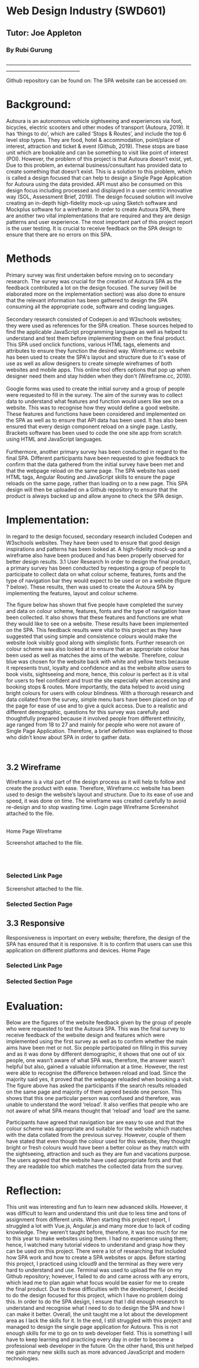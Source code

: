 <h1>  Web Design Industry (SWD601)</h1>
<h2>Tutor: Joe Appleton</h2>
<h3>By Rubi Gurung</h3>
_____________________________________________________________________________________________________________

<br>


Github repository can be found on: The SPA website can be accessed on:


<h1>Background:</h1>
Autoura is an autonomous vehicle sightseeing and experiences via foot, bicycles, electric scooters and other modes of transport (Autoura, 2019). It has ‘things to do’, which are called ‘Stops & Routes’, and include the top 6 level stop types. They are food, hotel & accommodation, point/place of interest, attraction and ticket & event (Github, 2019). These stops are base unit which are bookable and can be something to visit like point of interest (POI). However, the problem of this project is that Autoura doesn’t exist, yet. Due to this problem, an external business/consultant has provided data to create something that doesn’t exist. This is a solution to this problem, which is called a design focused that can help to design a Single Page Application for Autoura using the data provided. API must also be consumed on this design focus including processed and displayed in a user centric innovative way (SOL, Assessment Brief, 2019).
The design focused solution will involve creating an in-depth high-fidelity mock-up using Sketch software and Mockplus software for a wireframe. In order to create Autoura SPA, there are another two vital implementations that are required and they are design patterns and user experience. The most important part of this project report is the user testing. It is crucial to receive feedback on the SPA design to ensure that there are no errors on this SPA.
   
 <h1>Methods</h1>
Primary survey was first undertaken before moving on to secondary research. The survey was crucial for the creation of Autoura SPA as the feedback contributed a lot on the design focused. The survey (will be elaborated more on the implementation section) was also done to ensure that the relevant information has been gathered to design the SPA consuming all the appropriate code, software and coding languages. 
<br>
<br>
Secondary research consisted of Codepen.io and W3schools websites; they were used as references for the SPA creation. These sources helped to find the applicable JavaScript programming language as well as helped to understand and test them before implementing them on the final product. This SPA used onclick functions, various HTML tags, elements and attributes to ensure they function the desired way.
Wireframe.cc website has been used to create the SPA's layout and structure due to it's ease of use as well as allow designers to create simeple wireframes of both websites and mobile apps. This online tool offers options that pop up when designer need them and stay hidden when they don't (Wireframe.cc, 2019).

<br>
<br>
Google forms was used to create the initial survey and a group of people were requested to fill in the survey. The aim of the survey was to collect data to understand what features and function would users like see on a website. This was to recognise how they would define a good website. These features and functions have been considered and implemented on the SPA as well as to ensure that API data has been used. It has also been ensured that every design component reload on a single page. Lastly, Brackets software has been used to code the one site app from scratch using HTML and JavaScript languages. 
<br>
<br>
Furthermore, another primary survey has been conducted in regard to the final SPA. Different participants have been requested to give feedback to confirm that the data gathered from the initial survey have been met and that the webpage reload on the same page.
The SPA website has used HTML tags, Angular Routing and JavaScript skills to ensure the page reloads on the same page, rather than loading on to a new page. This SPA design will then be uploaded on a Github repository to ensure that the product is always backed up and allow anyone to check the SPA design.



<h1> Implementation:</h1>
In regard to the design focused, secondary research included Codepen and W3schools websites. They have been used to ensure that good design inspirations and patterns has been looked at. A high-fidelity mock-up and a wireframe also have been produced and has been properly observed for better design results.
3.1 User Research
In order to design the final product, a primary survey has been conducted by requesting a group of people to participate to collect data on what colour scheme, features, fonts and the type of navigation bar they would expect to be used or on a website (figure ? below). These results, then was used to create the Autoura SPA by implementing the features, layout and colour scheme.
  
  The figure below has shown that five people have completed the survey and data on colour scheme, features, fonts and the type of navigation have been collected. It also shows that these features and functions are what they would like to see on a website. These results have been implemented on the SPA.
This feedback results were vital to this project as they have suggested that using simple and consistence colours would make the website look visibly good along with simplistic fonts. Further research on colour scheme was also looked at to ensure that an appropriate colour has been used as well as matches the aims of the website. Therefore, colour blue was chosen for the website back with white and yellow texts because it represents trust, loyalty and confidence and as the website allow users to book visits, sightseeing and more, hence, this colour is perfect as it is vital for users to feel confident and trust the site especially when accessing and booking stops & routes. More importantly, the data helped to avoid using bright colours for users with colour blindness. With a thorough research and data collated from the survey, simple menu bars have been placed on top of the page for ease of use and to give a quick access.
Due to a realistic and different demographic, questions for this survey was carefully and thoughtfully prepared because it involved people from different ethnicity, age ranged from 18 to 27 and mainly for people who were not aware of Single Page Application. Therefore, a brief definition was explained to those who didn’t know about SPA in order to gather data.
 
 <br>
 
<h2> 3.2 Wireframe</h2>
Wireframe is a vital part of the design process as it will help to follow and create the product with ease. Therefore, Wireframe.cc website has been used to design the website’s layout and structure. Due to its ease of use and speed, it was done on time. The wireframe was created carefully to avoid re-design and to stop wasting time.
Login page Wireframe
 Screenshot attached to the file.
 <br>
 <br>
 
Home Page Wireframe

 Screenshot attached to the file.
 
 <br>
 <br>
 
   <h3>Selected Link Page</h3>
   Screenshot attached to the file.
   
   
 <h3>Selected Section Page</h3>

  <h2> 3.3 Responsive</h2>
Responsiveness is important on every website; therefore, the design of the SPA has ensured that it is responsive. It is to confirm that users can use this application on different platforms and devices.
Home Page

   <h3>Selected Link Page</h3>

  <h3> Selected Section Page</h3>



<h1> Evaluation:</h1>
Below are the figures of the website feedback given by the group of people who were requested to test the Autoura SPA.
  This was the final survey to receive feedback of the website design and features which were implemented using the first survey as well as to confirm whether the main aims have been met or not. Six people participated on filling in this survey and as it was done by different demographic, it shows that one out of six people, one wasn’t aware of what SPA was, therefore, the answer wasn’t helpful but also, gained a valuable information at a time. However, the rest were able to recognise the difference between reload and load. Since the majority said yes, it proved that the webpage reloaded when booking a visit.
 The figure above has asked the participants if the search results reloaded on the same page and majority of them agreed beside one person. This shows that this one particular person was confused and therefore, was unable to understand the word ‘reload’. It also verifies that people who are not aware of what SPA means thought that ‘reload’ and ‘load’ are the same.

   Participants have agreed that navigation bar are easy to use and that the colour scheme was appropriate and suitable for the website which matches with the data collated from the previous survey. However, couple of them have stated that even though the colour used for this website, they thought bright or fresh colours would have been a better colour as they match with the sightseeing, attraction and such as they are fun and vacations purpose.
The users agreed that the website have used appropriate fonts and that they are readable too which matches the collected data from the survey.
 
  <h1>Reflection:</h1>
This unit was interesting and fun to learn new advanced skills. However, it was difficult to learn and understand this unit due to less time and tons of assignment from different units. When starting this project report, I struggled a lot with Vue.js, Angular.js and many more due to lack of coding knowledge. They weren’t taught before, therefore, it was too much for me to this year to make websites using them. I had no experience using them; hence, I watched many tutorial videos to understand and grasp how they can be used on this project. There were a lot of researching that included how SPA work and how to create a SPA websites or apps.
Before starting this project, I practiced using icloud9 and the terminal as they were very hard to understand and use. Terminal was used to upload the file on my Github repository; however, I failed to do and came across with any errors, which lead me to plan again what focus would be easier for me to create the final product. Due to these difficulties with the development, I decided to do the design focused for this project, which I have no problem doing this. In order to do the SPA design, I ensure that I did enough research to understand and recognise what I need to do to design the SPA and how I can make it better.
Overall, the unit taught me a lot about the development area as I lack the skills for it. In the end, I still struggled with this project and managed to design the single page application for Autoura. This is not enough skills for me to go on to web developer field. This is something I will have to keep learning and practicing every day in order to become a professional web developer in the future. On the other hand, this unit helped me gain many new skills such as more advanced JavaScript and modern technologies.
  
